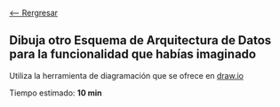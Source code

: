 [<-- Rergresar](../)

## Dibuja otro Esquema de Arquitectura de Datos para la funcionalidad que habías imaginado

Utiliza la herramienta de diagramación que se ofrece en [draw.io](https://draw.io)

Tiempo estimado: **10 min**